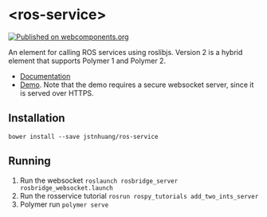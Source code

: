# \<ros-service\>
[![Published on webcomponents.org](https://img.shields.io/badge/webcomponents.org-published-blue.svg)](https://www.webcomponents.org/element/jstnhuang/ros-service)

An element for calling ROS services using roslibjs.
Version 2 is a hybrid element that supports Polymer 1 and Polymer 2.

- [Documentation](https://www.webcomponents.org/element/jstnhuang/ros-service/elements/ros-service)
- [Demo](https://www.webcomponents.org/element/jstnhuang/ros-service/demo/demo/index.html).
  Note that the demo requires a secure websocket server, since it is served over HTTPS.

## Installation
`bower install --save jstnhuang/ros-service`

## Running
1. Run the websocket 
`roslaunch rosbridge_server rosbridge_websocket.launch`
2. Run the rosservice tutorial
`rosrun rospy_tutorials add_two_ints_server`
3. Polymer run
`polymer serve`
